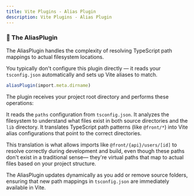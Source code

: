 ```yaml
---
title: Vite Plugins - Alias Plugin
description: Vite Plugins - Alias Plugin
---
```


### 🔀 The AliasPlugin

The AliasPlugin handles the complexity of resolving TypeScript path mappings
to actual filesystem locations.

You typically don't configure this plugin directly —
it reads your `tsconfig.json` automatically and sets up Vite aliases to match.

```ts
aliasPlugin(import.meta.dirname)
```

The plugin receives your project root directory
and performs these operations:

It reads the `paths` configuration from `tsconfig.json`.
It analyzes the filesystem to understand what files exist
in both source directories and the `lib` directory.
It translates TypeScript path patterns (like `@front/*`)
into Vite alias configurations that point to the correct directories.

This translation is what allows imports like `@front/{api}/users/[id]`
to resolve correctly during development and build,
even though these paths don't exist in a traditional sense—
they're virtual paths that map to actual files based on your project structure.

The AliasPlugin updates dynamically as you add or remove source folders,
ensuring that new path mappings in `tsconfig.json` are immediately available in Vite.

